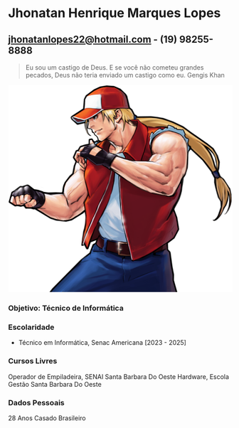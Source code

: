  # Jhonatan Henrique Marques Lopes
## jhonatanlopes22@hotmail.com - (19) 98255-8888
> Eu sou um castigo de Deus. E se você não cometeu grandes pecados, Deus não teria enviado um castigo como eu. Gengis Khan

![alt text](imagem.png)

### Objetivo: Técnico de Informática

### Escolaridade
- Técnico em Informática, Senac Americana [2023 - 2025]

### Cursos Livres
Operador de Empiladeira, SENAI Santa Barbara Do Oeste
Hardware, Escola Gestão Santa Barbara Do Oeste

### Dados Pessoais
28 Anos
Casado
Brasileiro

